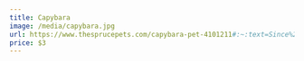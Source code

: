 ```yaml
---
title: Capybara
image: /media/capybara.jpg
url: https://www.thesprucepets.com/capybara-pet-4101211#:~:text=Since%20capybaras%20should%20not%20be,at%20least%204%20feet%20high.
price: $3
---
```

